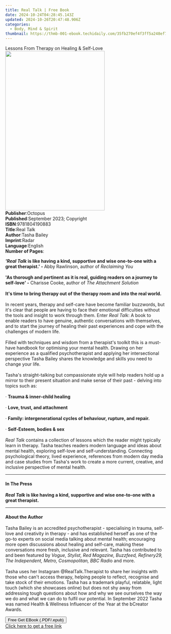 ```yaml
---
title: Real Talk | Free Book
date: 2024-10-24T04:28:45.143Z
updated: 2024-10-26T20:47:48.906Z
categories:
  - Body, Mind & Spirit
thumbnail: https://thmb-001-ebook.techidaily.com/35fb270ef4f3ff5a248ef7a61026c19f21da2ed30761626aa83b34d14f74bbaf.jpg
---
```

<main id="book-container">
  <div class="flex flex-col">
    <div class="book-brief flex-1 py-6 px-4 sm:p-6 md:py-10 md:px-8">
      <!-- brief-->
      <div class="book-brief-main">
        Lessons From Therapy on Healing & Self-Love
      </div>
    </div>
    <div
      class="book-meta-info flex-1 grid gap-4 col-start-1 col-end-3 row-start-1 sm:mb-6 sm:grid-cols-4 lg:gap-6 lg:col-start-2 lg:row-end-6 lg:row-span-6 lg:mb-0"
    >
      <div
        class="book-meta-info-left place-content-center mt-4 p-4 text-sm leading-6 col-start-2 col-span-2 dark:text-slate-400"
      >
        <img
          class="w-full h-500 object-cover rounded-lg sm:h-255 sm:col-span-2 lg:col-span-full"
          src="https://img-001-ebook.techidaily.com/ec0c2db9336b75ee38d40d4b6ccca5c0d9360bc6124329ac3ba221693db74eca.jpg"
          alt=""
          width="312"
          height="500"
        />
      </div>
      <div
        class="book-meta-info-right mt-2 col-start-1 row-start-2 col-span-3 self-center"
      >
        <!-- meta data  -->
        <div class="flex flex-col px-4 md:px-8">
          <div class="flex-1">
            <strong>Publisher</strong>:<span class="px-2">Octopus</span>
          </div>
          <div class="flex-1">
            <strong>Published</strong>:<span class="px-2"
              >September 2023; Copyright</span
            >
          </div>
          <div class="flex-1">
            <strong>ISBN</strong>:<span class="px-2">9781804190883</span>
          </div>
          <div class="flex-1">
            <strong>Title</strong>:<span class="px-2">Real Talk</span>
          </div>
          <div class="flex-1">
            <strong>Author</strong>:<span class="px-2">Tasha Bailey</span>
          </div>
          <div class="flex-1">
            <strong>Imprint</strong>:<span class="px-2">Radar</span>
          </div>
          <div class="flex-1">
            <strong>Language</strong>:<span class="px-2">English</span>
          </div>
          <div class="flex-1">
            <strong>Number of Pages</strong>:<span class="px-2"></span>
          </div>
        </div>
      </div>
    </div>
    <div class="book-description flex-1 py-6 px-4 sm:p-6 md:py-10 md:px-8">
      <div class="book-description-main">
        <div accordion-content="" id="description">
          <p>
            <b
              ><i>'Real Talk </i>is like having a kind, supportive and wise
              one-to-one with a great therapist.' - </b
            >Abby Rawlinson, author of <i>Reclaiming You</i><br /><br /><b
              >'As thorough and pertinent as it is real, guiding readers on a
              journey to self-love' -</b
            >
            Charisse Cooke, author of <i>The Attachment Solution</i><br /><b
              ><br />It's time to bring therapy out of the therapy room and into
              the real world.</b
            ><br /><br />In recent years, therapy and self-care have become
            familiar buzzwords, but it's clear that people are having to face
            their emotional difficulties without the tools and insight to work
            through them. Enter <i>Real Talk</i>: A book to enable readers to
            have genuine, authentic conversations with themselves, and to start
            the journey of healing their past experiences and cope with the
            challenges of modern life.<br /><br />Filled with techniques and
            wisdom from a therapist's toolkit this is a must-have handbook for
            optimising your mental health. Drawing on her experience as a
            qualified psychotherapist and applying her intersectional
            perspective Tasha Bailey shares the knowledge and skills you need to
            change your life.<br /><br />Tasha's straight-talking but
            compassionate style will help readers hold up a mirror to their
            present situation and make sense of their past - delving into topics
            such as:<br /><br />· <b>Trauma &amp; inner-child healing</b
            ><br /><br />· <b>Love, trust, and attachment</b><br /><br />·
            <b>Family: </b
            ><b>intergenerational cycles of behaviour, rupture, and repair.</b
            ><br /><br />· <b>Self-Esteem, b</b><b>odies &amp; sex</b
            ><br /><br /><i>Real Talk</i> contains a collection of lessons which
            the reader might typically learn in therapy. Tasha teaches readers
            modern language and ideas about mental health, exploring self-love
            and self-understanding. Connecting psychological theory, lived
            experience, references from modern day media and case studies from
            Tasha's work to create a more current, creative, and inclusive
            perspective of mental health.
          </p>
        </div>
        <div class="accordion-fader"></div>
      </div>
    </div>
    <div class="book-excerpts flex-1 py-6 px-4 sm:p-6 md:py-10 md:px-8">
      <!-- excerpts-->
      <div class="book-excerpts-main">
        <hr />
        <h4 class="placeholder placeholder-heading">
          <span>In The Press</span>
        </h4>
        <p>
          <b
            ><i>Real Talk </i>is like having a kind, supportive and wise
            one-to-one with a great therapist.</b
          >
        </p>
      </div>
    </div>
    <div class="book-about-author flex-1 py-6 px-4 sm:p-6 md:py-10 md:px-8">
      <!-- about author-->
      <div class="book-main-author-main">
        <hr />
        <h4 class="placeholder placeholder-heading">
          <span>About the Author</span>
        </h4>
        <p></p>
        <p>
          Tasha Bailey is an accredited psychotherapist - specialising in
          trauma, self-love and creativity in therapy - and has established
          herself as one of the go-to experts on social media talking about
          mental health; encouraging more open discussions about healing and
          self-care, making these conversations more fresh, inclusive and
          relevant. Tasha has contributed to and been featured by
          <i
            >Vogue, Stylist, Red Magazine, Buzzfeed, Refinery29, The
            Independent, Metro, Cosmopolitan,</i
          >
          <i>BBC Radi</i>o and more. <br /><br />Tasha uses her Instagram
          @RealTalk.Therapist to share her insights with those who can't access
          therapy, helping people to reflect, recognise and take stock of their
          emotions. Tasha has a trademark playful, relatable, light touch (which
          she showcases online) but does not shy away from addressing tough
          questions about how and why we see ourselves the way we do and what we
          can do to fulfil our potential. In September 2022 Tasha was named
          Health &amp; Wellness Influencer of the Year at the bCreator Awards.
        </p>
        <p></p>
      </div>
    </div>
    <div class="book-free-get flex-1 py-6 px-4 sm:p-6 md:py-10 md:px-8">
      <button
        id="btn-free-get"
        class="bg-blue-500 hover:bg-blue-700 text-white font-bold py-2 px-4 rounded"
      >
        Free Get EBook (.PDF/.epub)
      </button>
      <div id="countdown-display" class="px-2 text-lg mt-2"></div>
      <a
        id="free-link"
        class="hidden bg-blue-500 hover:bg-blue-700 text-white font-bold py-2 px-4 rounded"
        href="https://www.ebooks.com/en-us/book/210677504/real-talk/tasha-bailey/"
        target="_blank"
        >Click here to get a free link</a
      >
    </div>
    <script>
      let countdownTime = 0;
      let countdownInterval = null;
      document
        .getElementById('btn-free-get')
        .addEventListener('click', startCountdown);
      function startCountdown() {
        countdownTime = new Date().getTime() + 60000 * 3;
        countdownInterval = setInterval(updateCountdown, 1000);
        document.getElementById('btn-free-get').disabled = true;
        document
          .getElementById('btn-free-get')
          .classList.add('bg-gray-500', 'cursor-not-allowed');
      }
      function updateCountdown() {
        let currentTime = new Date().getTime();
        let timeLeft = countdownTime - currentTime;
        let secondsLeft = Math.floor(timeLeft / 1000);
        document.getElementById('countdown-display').innerHTML =
          `Remaining time: ${secondsLeft} seconds.`;
        if (secondsLeft <= 0) {
          clearInterval(countdownInterval);
          document.getElementById('btn-free-get').classList.add('hidden');
          document.getElementById('free-link').classList.remove('hidden');
          document.getElementById('countdown-display').innerHTML = '';
        }
      }
    </script>
  </div>
</main>

<ins class="adsbygoogle"
      style="display:block"
      data-ad-client="ca-pub-7571918770474297"
      data-ad-slot="8358498916"
      data-ad-format="auto"
      data-full-width-responsive="true"></ins>
    